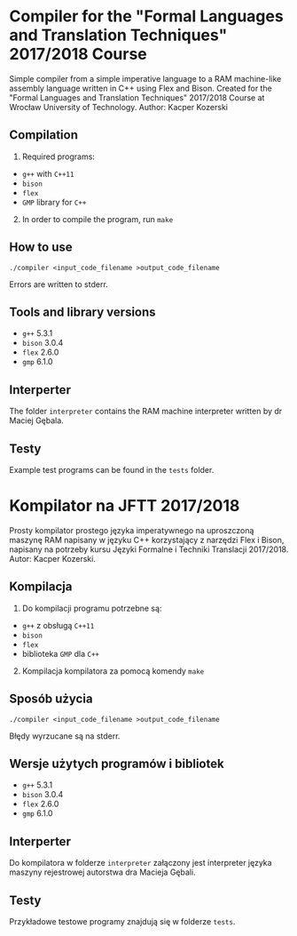 # Compiler for the "Formal Languages and Translation Techniques" 2017/2018 Course
Simple compiler from a simple imperative language to a RAM machine-like assembly language written in C++ using Flex and Bison.
Created for the "Formal Languages and Translation Techniques" 2017/2018 Course at Wrocław University of Technology.
Author: Kacper Kozerski

## Compilation
1) Required programs:
 - `g++` with `C++11`
 - `bison`
 - `flex`
 - `GMP` library for `C++`
2) In order to compile the program, run `make`

## How to use
    ./compiler <input_code_filename >output_code_filename
Errors are written to stderr.

## Tools and library versions
 - `g++` 5.3.1
 - `bison` 3.0.4
 - `flex` 2.6.0
 - `gmp` 6.1.0
 
## Interperter
The folder `interpreter` contains the RAM machine interpreter written by dr Maciej Gębala.

## Testy
Example test programs can be found in the `tests` folder.

# Kompilator na JFTT 2017/2018
Prosty kompilator prostego języka imperatywnego na uproszczoną maszynę RAM napisany w języku C++ korzystający z narzędzi Flex i Bison, napisany na potrzeby kursu Języki Formalne i Techniki Translacji 2017/2018. Autor: Kacper Kozerski.

## Kompilacja
1) Do kompilacji programu potrzebne są:
 - `g++` z obsługą `C++11`
 - `bison`
 - `flex`
 - biblioteka `GMP` dla `C++`
2) Kompilacja kompilatora za pomocą komendy `make`

## Sposób użycia
    ./compiler <input_code_filename >output_code_filename
Błędy wyrzucane są na stderr.

## Wersje użytych programów i bibliotek
 - `g++` 5.3.1
 - `bison` 3.0.4
 - `flex` 2.6.0
 - `gmp` 6.1.0

## Interperter
Do kompilatora w folderze `interpreter` załączony jest interpreter
języka maszyny rejestrowej autorstwa dra Macieja Gębali.

## Testy
Przykładowe testowe programy znajdują się w folderze `tests`.
